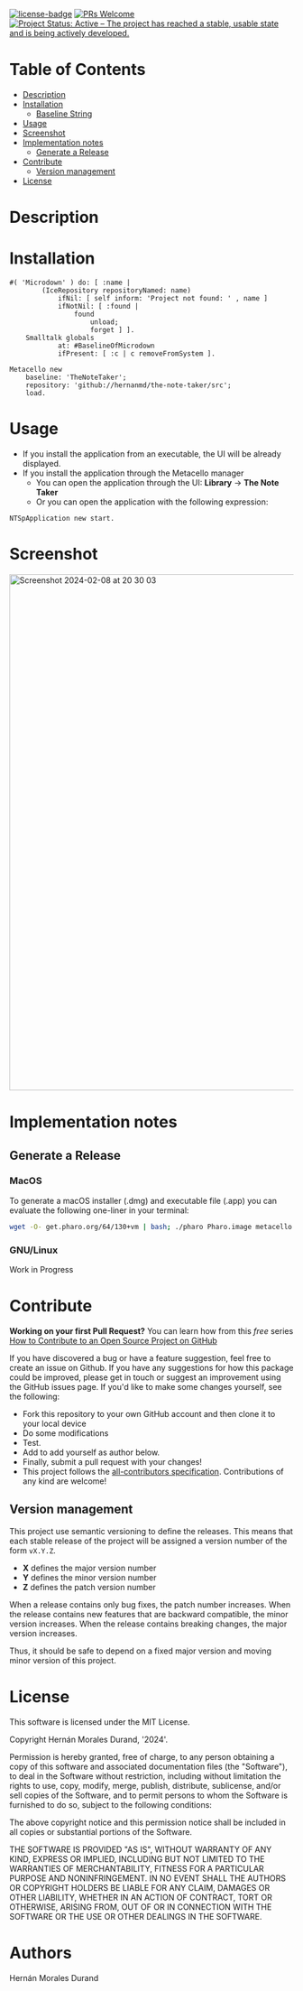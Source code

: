 [![license-badge](https://img.shields.io/badge/license-MIT-blue.svg)](https://img.shields.io/badge/license-MIT-blue.svg)
[![PRs Welcome](https://img.shields.io/badge/PRs-welcome-brightgreen.svg?style=flat-square)](http://makeapullrequest.com)
[![Project Status: Active – The project has reached a stable, usable state and is being actively developed.](http://www.repostatus.org/badges/latest/active.svg)](http://www.repostatus.org/#active)

# Table of Contents

- [Description](#description)
- [Installation](#installation)
  - [Baseline String](#baseline-string)
- [Usage](#usage)
- [Screenshot](#screenshot)
- [Implementation notes](#implementation-notes)
  - [Generate a Release](#generate-a-release) 
- [Contribute](#contribute)
  - [Version management](#version-management)
- [License](#license)

# Description

# Installation

```smalltalk
#( 'Microdown' ) do: [ :name |
		(IceRepository repositoryNamed: name)
			ifNil: [ self inform: 'Project not found: ' , name ]
			ifNotNil: [ :found |
				found
					unload;
					forget ] ].
	Smalltalk globals 
			at: #BaselineOfMicrodown 
			ifPresent: [ :c | c removeFromSystem ].		

Metacello new	
	baseline: 'TheNoteTaker';	
	repository: 'github://hernanmd/the-note-taker/src';	
	load.
```


# Usage

- If you install the application from an executable, the UI will be already displayed.
- If you install the application through the Metacello manager
	- You can open the application through the UI: **Library** -> **The Note Taker**
	- Or you can open the application with the following expression:

```smalltalk
NTSpApplication new start.
```

# Screenshot

<img width="915" alt="Screenshot 2024-02-08 at 20 30 03" src="https://github.com/hernanmd/the-note-taker/assets/4825959/707d20ef-b67c-48b3-8e56-4092318a7746">

# Implementation notes

## Generate a Release

### MacOS

To generate a macOS installer (.dmg) and executable file (.app) you can evaluate the following one-liner in your terminal:

```bash
wget -O- get.pharo.org/64/130+vm | bash; ./pharo Pharo.image metacello install github://hernanmd/the-note-taker/src BaselineOfTheNoteTaker --groups=Release; ./pharo Pharo.image eval "NTCommandLineHandler generateApplication"; chmod 755 build/build.sh; cd build; ./build.sh; open NoteTaker.app
```

### GNU/Linux

Work in Progress

# Contribute

**Working on your first Pull Request?** You can learn how from this *free* series [How to Contribute to an Open Source Project on GitHub](https://egghead.io/series/how-to-contribute-to-an-open-source-project-on-github)

If you have discovered a bug or have a feature suggestion, feel free to create an issue on Github.
If you have any suggestions for how this package could be improved, please get in touch or suggest an improvement using the GitHub issues page.
If you'd like to make some changes yourself, see the following:    

  - Fork this repository to your own GitHub account and then clone it to your local device
  - Do some modifications
  - Test.
  - Add <your GitHub username> to add yourself as author below.
  - Finally, submit a pull request with your changes!
  - This project follows the [all-contributors specification](https://github.com/kentcdodds/all-contributors). Contributions of any kind are welcome!

## Version management 

This project use semantic versioning to define the releases. This means that each stable release of the project will be assigned a version number of the form `vX.Y.Z`. 

- **X** defines the major version number
- **Y** defines the minor version number 
- **Z** defines the patch version number

When a release contains only bug fixes, the patch number increases. When the release contains new features that are backward compatible, the minor version increases. When the release contains breaking changes, the major version increases. 

Thus, it should be safe to depend on a fixed major version and moving minor version of this project.

# License
	
This software is licensed under the MIT License.

Copyright Hernán Morales Durand, '2024'.

Permission is hereby granted, free of charge, to any person obtaining a copy of this software and associated documentation files (the "Software"), to deal in the Software without restriction, including without limitation the rights to use, copy, modify, merge, publish, distribute, sublicense, and/or sell copies of the Software, and to permit persons to whom the Software is furnished to do so, subject to the following conditions:

The above copyright notice and this permission notice shall be included in all copies or substantial portions of the Software.

THE SOFTWARE IS PROVIDED "AS IS", WITHOUT WARRANTY OF ANY KIND, EXPRESS OR IMPLIED, INCLUDING BUT NOT LIMITED TO THE WARRANTIES OF MERCHANTABILITY, FITNESS FOR A PARTICULAR PURPOSE AND NONINFRINGEMENT. IN NO EVENT SHALL THE AUTHORS OR COPYRIGHT HOLDERS BE LIABLE FOR ANY CLAIM, DAMAGES OR OTHER LIABILITY, WHETHER IN AN ACTION OF CONTRACT, TORT OR OTHERWISE, ARISING FROM, OUT OF OR IN CONNECTION WITH THE SOFTWARE OR THE USE OR OTHER DEALINGS IN THE SOFTWARE.

# Authors

Hernán Morales Durand
